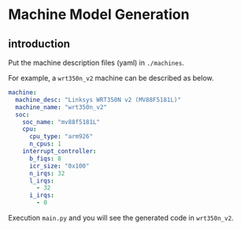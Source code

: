# Machine Model Generation

## introduction

Put the machine description files (yaml) in `./machines`.

For example, a `wrt350n_v2` machine can be described as below.

```yaml
machine:
  machine_desc: "Linksys WRT350N v2 (MV88F5181L)"
  machine_name: "wrt350n_v2"
  soc:
    soc_name: "mv88f5181L"
    cpu:
      cpu_type: "arm926"
      n_cpus: 1
    interrupt_controller:
      b_fiqs: 8
      icr_size: "0x100"
      n_irqs: 32
      l_irqs:
        - 32
      i_irqs:
        - 0
```

Execution `main.py` and you will see the generated code in `wrt350n_v2`.

